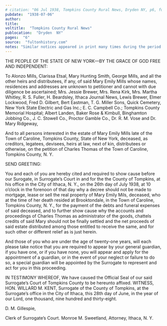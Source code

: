 ```yaml
---
# citation: "06 Jul 1938, Tompkins County Rural News, Dryden NY, p6, fultonhistory.com."
pubdate:  "1938-07-06"
author: 
title: 
voltitle:  "Tompkins County Rural News"
publocation:  "Dryden  NY"
pages:  "6"
source:  "fultonhistory.com"
notes: "Similar notices appeared in print many times during the period indicated."
---
```

THE PEOPLE OF THE STATE OF NEW YORK—BY THE GRACE OF GOD FREE AND INDEPENDENT: 

To Alonzo Mills, Clarissa Etsal, Mary Hunting Smith, George Mills, and all the other heirs and distributees, if any, of said Mary Emily Mills whose names, residences and addresses are unknown to petitioner and cannot with due diligence be ascertained; Mrs. Jessie Brewer, Mrs. Rena Kirk, Mrs. Martha Whitley, R. S. Fuller, H. Beardsley, Ithaca Journal News, Lewis Brewer, Elmer Lockwood, Fred D. Gilbert, Bert Eastman, T. G. Miller Sons, Quick Cemetery, New York State Electric and Gas Inc.; E. C. Campbell Co.; Tompkins County Memorial Hospital; Albert Landen, Baker Rose & Kimbull, Binghamton Jobbing Co., J. C. Stowell Co., Proctor Gamble Co., Dr. R. M. Vose and Dr. Mary Ridgeway, 

And to all persons interested in the estate of Mary Emily Mills late of the Town of Caroline, Tompkins County, State of New York, deceased, as creditors, legatees, devisees, heirs at law, next of kin, distributees or otherwise, on the petition of Charles Thomas of the Town of Caroline, Tompkins County, N. Y. 

SEND GREETING: 

You and each of you are hereby cited and required to show cause before our Surogate, in Surrogate’s Court in and for the the County of Tompkins, at his office in the City of Ithaca, N. Y., on the 26th day of July 1938, at 10 o’clock in the forenoon of that day why a decree should not be made to mortgage, lease or sell the real property of Mary Emily Mils, deceased, who at the time of her death resided at Brooktondale, in the Town of Caroline, Tompkins County, N. Y., for the payment of the debts and funeral expenses of said deceased, and to further show cause why the accounts and proceedings of Charles Thomas as administrator of the goods, chattels credits of said Mary should not be finally settled and the net proceeds of said estate distributed among those entitled to receive the same, and for such other or different relief as is just herein. 

And those of you who are under the age of twenty-one years, will each please take notice that you are required to appear by your general guardian, if you have one, or if you have none, you will appear and apply for the appointment of a guardian, or in the event of your neglect or failure to do so, a special guardian will be appointed by the Surrogate to represent and act for you in this proceeding. 

IN TESTIMONY WHEREOF, We have caused the Official Seal of our said Surrogate’s Court of Tompkins County to be hereunto affixed. WITNESS, HON. WILLARD M. KENT, Surrogate of the County of Tompkins, at the Surrogate’s office in the City of Ithaca, this 28th day of June, in the year of our Lord, one thousand, nine hundred and thirty-eight. 

D. M. Gillespie, 

Clerk of Surrogate’s Court. Monroe M. Sweetland, Attorney, Ithaca, N. Y. 


